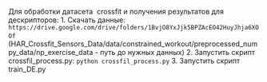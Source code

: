  Для обработки датасета  crossfit и получения результатов для дескрипторов:
    1. Скачать данные: `https://drive.google.com/drive/folders/1BvjO8YxJjk5BPZAcEO42HuyJhja6XOOf`
     (HAR_Crossfit_Sensors_Data/data/constrained_workout/preprocessed_numpy_data/np_exercise_data - путь до нужных данных)
    2. Запустить скрипт crossfil_process.py: `python crossfil_process.py`
    3. Запустить скрипт train_DE.py
